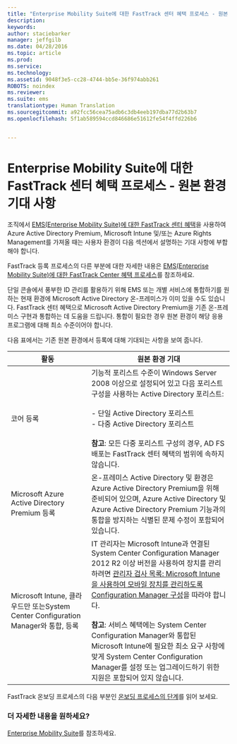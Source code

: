 ```yaml
---
title: "Enterprise Mobility Suite에 대한 FastTrack 센터 혜택 프로세스 - 원본 환경 기대 사항"
description: 
keywords: 
author: staciebarker
manager: jeffgilb
ms.date: 04/28/2016
ms.topic: article
ms.prod: 
ms.service: 
ms.technology: 
ms.assetid: 9048f3e5-cc28-4744-bb5e-36f974abb261
ROBOTS: noindex
ms.reviewer: 
ms.suite: ems
translationtype: Human Translation
ms.sourcegitcommit: a92fcc56cea75adb6c3db4eeb197dba77d2b63b7
ms.openlocfilehash: 5f1ab589594ccd846686e51612fe54f4ffd226b6


---
```



# Enterprise Mobility Suite에 대한 FastTrack 센터 혜택 프로세스 - 원본 환경 기대 사항
조직에서 [EMS(Enterprise Mobility Suite)에 대한 FastTrack 센터 혜택](fasttrack-center-benefit-for-enterprise-mobility-suite-ems.md)을 사용하여 Azure Active Directory Premium, Microsoft Intune 및/또는 Azure Rights Management를 가져올 때는 사용자 환경이 다음 섹션에서 설명하는 기대 사항에 부합해야 합니다.

FastTrack 등록 프로세스의 다른 부분에 대한 자세한 내용은 [EMS(Enterprise Mobility Suite)에 대한 FastTrack Center 혜택 프로세스](fasttrack-center-benefit-process-for-enterprise-mobility-suite-ems.md)를 참조하세요.

단일 콘솔에서 풍부한 ID 관리를 활용하기 위해 EMS 또는 개별 서비스에 통합하기를 원하는 현재 환경에 Microsoft Active Directory 온-프레미스가 이미 있을 수도 있습니다. FastTrack 센터 혜택으로 Microsoft Active Directory Premium을 기존 온-프레미스 구현과 통합하는 데 도움을 드립니다. 통합이 필요한 경우 원본 환경이 해당 응용 프로그램에 대해 최소 수준이어야 합니다.

다음 표에서는 기존 원본 환경에서 등록에 대해 기대되는 사항을 보여 줍니다.

|활동|원본 환경 기대|
|------------|----------------------------------|
|코어 등록|기능적 포리스트 수준이 Windows Server 2008 이상으로 설정되어 있고 다음 포리스트 구성을 사용하는 Active Directory 포리스트:<br /><br />- 단일 Active Directory 포리스트<br />- 다중 Active Directory 포리스트 </br></br>**참고**: 모든 다중 포리스트 구성의 경우, AD FS 배포는 FastTrack 센터 혜택의 범위에 속하지 않습니다.|
|Microsoft Azure Active Directory Premium 등록|온-프레미스 Active Directory 및 환경은 Azure Active Directory Premium을 위해 준비되어 있으며, Azure Active Directory 및 Azure Active Directory Premium 기능과의 통합을 방지하는 식별된 문제 수정이 포함되어 있습니다.|
|Microsoft Intune, 클라우드만 또는System Center Configuration Manager와 통합, 등록|IT 관리자는 Microsoft Intune과 연결된 System Center Configuration Manager 2012 R2 이상 버전을 사용하여 장치를 관리하려면 [관리자 검사 목록: Microsoft Intune을 사용하여 모바일 장치를 관리하도록 Configuration Manager 구성](https://technet.microsoft.com/library/jj943763.aspx)을 따라야 합니다.</br></br> **참고**: 서비스 혜택에는 System Center Configuration Manager와 통합된 Microsoft Intune에 필요한 최소 요구 사항에 맞게 System Center Configuration Manager를 설정 또는 업그레이드하기 위한 지원은 포함되어 있지 않습니다.|

FastTrack 온보딩 프로세스의 다음 부분인 [온보딩 프로세스의 단계](fasttrack-center-benefit-process-for-ems-phases.md)를 읽어 보세요.

### 더 자세한 내용을 원하세요?
[Enterprise Mobility Suite](https://www.microsoft.com/en-us/server-cloud/enterprise-mobility/overview.aspx)를 참조하세요.




<!--HONumber=Jun16_HO4-->


